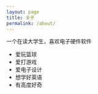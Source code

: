 ```yaml
---
layout: page
title: 关于
permalink: /about/
---
```


一个在读大学生，喜欢电子硬件软件
* 爱玩篮球
* 爱打游戏
* 爱电子设计
* 想学好英语
* 有高度好奇